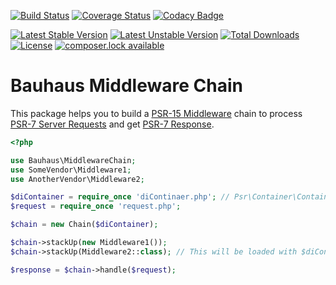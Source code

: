 [![Build Status](https://img.shields.io/travis/bauhausphp/middleware-chain/master.svg?style=flat-square)](https://travis-ci.org/bauhausphp/middleware-chain)
[![Coverage Status](https://img.shields.io/coveralls/bauhausphp/middleware-chain/master.svg?style=flat-square)](https://coveralls.io/github/bauhausphp/middleware-chain?branch=master)
[![Codacy Badge](https://img.shields.io/codacy/grade/1cdc8910ddb0474bbd7cce0241124a71/master.svg?style=flat-square)](https://www.codacy.com/app/bauhausphp/middleware-chain)

[![Latest Stable Version](https://poser.pugx.org/bauhaus/middleware-chain/v/stable?format=flat-square)](https://packagist.org/packages/bauhaus/middleware-chain)
[![Latest Unstable Version](https://poser.pugx.org/bauhaus/middleware-chain/v/unstable?format=flat-square)](https://packagist.org/packages/bauhaus/middleware-chain)
[![Total Downloads](https://poser.pugx.org/bauhaus/middleware-chain/downloads?format=flat-square)](https://packagist.org/packages/bauhaus/middleware-chain)
[![License](https://poser.pugx.org/bauhaus/middleware-chain/license?format=flat-square)](LICENSE)
[![composer.lock available](https://poser.pugx.org/bauhaus/middleware-chain/composerlock?format=flat-square)](https://packagist.org/packages/bauhaus/middleware-chain)

# Bauhaus Middleware Chain

This package helps you to build a [PSR-15 Middleware](https://github.com/php-fig/fig-standards/tree/master/proposed/http-middleware)
chain to process [PSR-7 Server Requests](http://www.php-fig.org/psr/psr-7/#psrhttpmessageserverrequestinterface)
and get [PSR-7 Response](http://www.php-fig.org/psr/psr-7/#psrhttpmessageresponseinterface).

```php
<?php

use Bauhaus\MiddlewareChain;
use SomeVendor\Middleware1;
use AnotherVendor\Middleware2;

$diContainer = require_once 'diContinaer.php'; // Psr\Container\ContainerInterface
$request = require_once 'request.php';

$chain = new Chain($diContainer);

$chain->stackUp(new Middleware1());
$chain->stackUp(Middleware2::class); // This will be loaded with $diContainer->get(Middleware2::class)

$response = $chain->handle($request);
```
